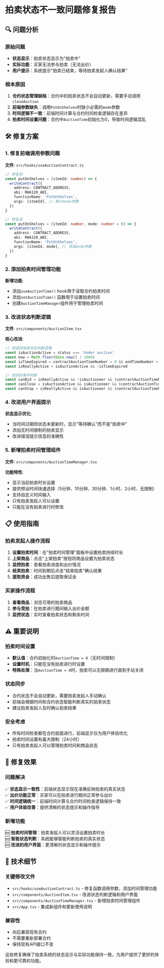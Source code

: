 # 拍卖状态不一致问题修复报告

## 🔍 问题分析

### 原始问题
- **状态显示**：拍卖状态显示为"拍卖中"
- **实际功能**：买家无法参与拍卖（无法出价）
- **用户提示**：系统提示"拍卖已结束，等待拍卖发起人确认结果"

### 根本原因
1. **合约状态管理缺陷**：合约中的拍卖状态不会自动更新，需要手动调用`closeAuction`
2. **前端参数缺失**：调用`PutOnShelves`时缺少必需的`mode`参数
3. **时间逻辑不一致**：前端时间计算与合约时间检查逻辑存在差异
4. **拍卖时间设置问题**：合约中`AuctionTime`初始化为0，导致时间逻辑混乱

## 🛠️ 修复方案

### 1. 修复前端调用参数问题
**文件**: `src/hooks/useAuctionContract.ts`
```typescript
// 修复前
const putOnShelves = (itemId: number) => {
  writeContract({
    address: CONTRACT_ADDRESS,
    abi: RWA120_ABI,
    functionName: 'PutOnShelves',
    args: [itemId], // 缺少mode参数
  })
}

// 修复后
const putOnShelves = (itemId: number, mode: number = 0) => {
  writeContract({
    address: CONTRACT_ADDRESS,
    abi: RWA120_ABI,
    functionName: 'PutOnShelves',
    args: [itemId, mode], // 添加mode参数
  })
}
```

### 2. 添加拍卖时间管理功能
**新增功能**:
- 添加`useAuctionTime()` hook用于读取合约拍卖时间
- 添加`setAuctionTime()` 函数用于设置拍卖时间
- 创建`AuctionTimeManager`组件用于管理拍卖时间

### 3. 改进状态判断逻辑
**文件**: `src/components/AuctionItem.tsx`

**核心改进**:
```typescript
// 改进的拍卖状态判断逻辑
const isAuctionActive = status === 'Under auction'
const now = Math.floor(Date.now() / 1000)
const isTimeExpired = contractAuctionTimeNumber > 0 && endTimeNumber > 0 && now >= endTimeNumber
const isReallyActive = isAuctionActive && !isTimeExpired

// 改进的条件判断
const canBid = isReallyActive && !isAuctioneer && (contractAuctionTimeNumber === 0 || timeLeft > 0)
const canClose = isAuctionActive && isAuctioneer && (contractAuctionTimeNumber === 0 || timeLeft === 0)
const canStop = isReallyActive && isAuctioneer && (contractAuctionTimeNumber === 0 || timeLeft > 0)
```

### 4. 改进用户界面提示
**状态显示优化**:
- 当时间过期但状态未更新时，显示"等待确认"而不是"拍卖中"
- 添加无时间限制的拍卖显示
- 改进错误提示信息的准确性

### 5. 新增拍卖时间管理组件
**文件**: `src/components/AuctionTimeManager.tsx`

**功能特性**:
- 显示当前拍卖时长设置
- 提供预设时间快速选择（5分钟、10分钟、30分钟、1小时、2小时、无限制）
- 支持自定义时间输入
- 只有拍卖发起人可以设置
- 只能在没有拍卖进行时修改

## 📋 使用指南

### 拍卖发起人操作流程
1. **设置拍卖时间**：在"拍卖时间管理"面板中设置拍卖持续时长
2. **上架商品**：点击"上架拍卖"按钮将商品设置为拍卖状态
3. **监控拍卖**：查看拍卖进度和出价情况
4. **结束拍卖**：时间到期后点击"结束拍卖"确认结果
5. **提取资金**：成功出售后提取保证金

### 买家操作流程
1. **查看商品**：浏览可用的拍卖商品
2. **参与竞拍**：在拍卖进行期间输入出价金额
3. **监控状态**：实时查看拍卖状态和剩余时间

## ⚠️ 重要说明

### 拍卖时间设置
- **默认值**：合约初始化时`AuctionTime = 0`（无时间限制）
- **设置时机**：只能在没有拍卖进行时设置
- **特殊处理**：当`AuctionTime = 0`时，拍卖可以无限期进行直到手动关闭

### 状态同步
- 合约状态不会自动更新，需要拍卖发起人手动确认
- 前端会根据时间和合约状态智能判断真实的拍卖状态
- 建议拍卖发起人及时确认拍卖结果

### 安全考虑
- 所有时间检查都在合约层面进行，前端显示仅为用户体验优化
- 拍卖时间设置有最大限制（24小时）
- 只有拍卖发起人可以管理拍卖时间和商品状态

## 🎯 修复效果

### 问题解决
✅ **状态显示一致性**：前端状态显示现在准确反映拍卖的真实状态  
✅ **出价功能正常**：买家可以在拍卖进行期间正常参与出价  
✅ **时间逻辑统一**：前端时间计算与合约时间检查逻辑保持一致  
✅ **用户体验改善**：提供清晰的状态提示和操作指导  

### 新增功能
🆕 **拍卖时间管理**：拍卖发起人可以灵活设置拍卖时长  
🆕 **智能状态判断**：系统能够智能判断拍卖的真实状态  
🆕 **改进的用户界面**：更清晰的状态显示和操作提示  

## 🔧 技术细节

### 关键修改文件
- `src/hooks/useAuctionContract.ts` - 修复函数调用参数，添加时间管理功能
- `src/components/AuctionItem.tsx` - 改进状态判断逻辑和用户界面
- `src/components/AuctionTimeManager.tsx` - 新增拍卖时间管理组件
- `src/App.tsx` - 集成新组件和更新使用说明

### 兼容性
- 向后兼容现有合约
- 不需要重新部署合约
- 保持现有API接口不变

这些修复确保了拍卖系统的状态显示与实际功能保持一致，为用户提供了更好的体验和更可靠的功能。
